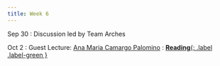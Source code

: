 ```yaml
---
title: Week 6
---
```


Sep 30
: Discussion led by Team Arches

Oct 2
: Guest Lecture: [Ana Maria Camargo Palomino](https://www.linkedin.com/in/ana-mar%C3%ADa-camargo-palomino-4b265226)
: [**Reading**{: .label .label-green }](https://drive.google.com/file/d/1vIhZ6a1KBu1JSERBaPhKTe8kHeN0E5K5/view?usp=drive_link)